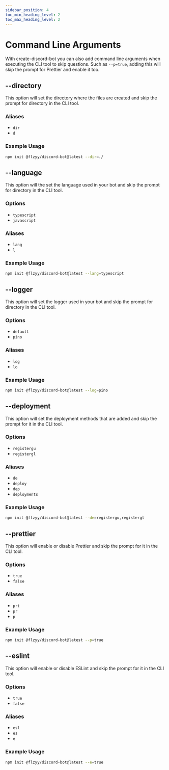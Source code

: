 ```yaml
---
sidebar_position: 4
toc_min_heading_level: 2
toc_max_heading_level: 2
---
```


# Command Line Arguments

With create-discord-bot you can also add command line arguments when executing the CLI tool to skip questions.
Such as `--p=true`, adding this will skip the prompt for Prettier and enable it too.

## --directory

This option will set the directory where the files are created and skip the prompt for directory in the CLI
tool.

### Aliases

- `dir`
- `d`

### Example Usage

```bash
npm init @flzyy/discord-bot@latest --dir=./
```

## --language

This option will the set the language used in your bot and skip the prompt for directory in the CLI tool.

### Options

- `typescript`
- `javascript`

### Aliases

- `lang`
- `l`
  
### Example Usage

```bash
npm init @flzyy/discord-bot@latest --lang=typescript
```

## --logger

This option will set the logger used in your bot and skip the prompt for directory in the CLI tool.

### Options

- `default`
- `pino`

### Aliases

- `log`
- `lo`

### Example Usage

```bash
npm init @flzyy/discord-bot@latest --log=pino
```

## --deployment

This option will set the deployment methods that are added and skip the prompt for it in the CLI tool.

### Options
- `registergu`
- `registergl`

### Aliases
- `de`
- `deploy`
- `dep`
- `deployments`

### Example Usage

```bash
npm init @flzyy/discord-bot@latest --de=registergu,registergl
```

## --prettier

This option will enable or disable Prettier and skip the prompt for it in the CLI tool.

### Options
- `true`
- `false`

### Aliases
- `prt`
- `pr`
- `p`

### Example Usage

```bash
npm init @flzyy/discord-bot@latest --p=true
```

## --eslint

This option will enable or disable ESLint and skip the prompt for it in the CLI tool.

### Options
- `true`
- `false`

### Aliases
- `esl`
- `es`
- `e`

### Example Usage

```bash
npm init @flzyy/discord-bot@latest --e=true
```